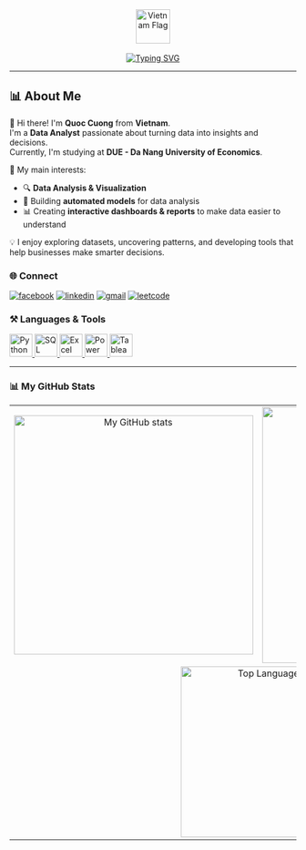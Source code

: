 <div align="center">
  <!-- Cờ Việt Nam trên cùng -->
  <img src="https://flagcdn.com/vn.svg" width="60" alt="Vietnam Flag"/>
  <br><br>
  <!-- Chữ chạy giới thiệu -->
  <a href="https://git.io/typing-svg">
    <img src="https://readme-typing-svg.herokuapp.com/?font=Righteous&size=30&center=true&vCenter=true&width=1000&height=70&duration=4000&lines=Hi+There!+👋;I'm+Cuong!;In+the+future%2C+I+want+to+become+a+Data+Analyst" alt="Typing SVG" />
  </a>
</div>

-----------------

## 📊 About Me
👋 Hi there! I'm **Quoc Cuong** from **Vietnam**.  
I'm a **Data Analyst** passionate about turning data into insights and decisions.  
Currently, I'm studying at **DUE - Da Nang University of Economics**.  

🌱 My main interests:  
- 🔍 **Data Analysis & Visualization**  
- 🤖 Building **automated models** for data analysis  
- 📊 Creating **interactive dashboards & reports** to make data easier to understand  

💡 I enjoy exploring datasets, uncovering patterns, and developing tools that help businesses make smarter decisions.  

### 🌐 Connect
[![facebook](https://img.shields.io/badge/Facebook-1877F2?style=for-the-badge&logo=facebook&logoColor=white)](https://www.facebook.com/quoccuong.ho.566)
[![linkedin](https://img.shields.io/badge/linkedin-0A66C2?style=for-the-badge&logo=linkedin&logoColor=white)](https://www.linkedin.com/in/c%C6%B0%E1%BB%9Dng-h%E1%BB%93-qu%E1%BB%91c-b7412933b/) 
[![gmail](https://img.shields.io/badge/Gmail-D14836?style=for-the-badge&logo=gmail&logoColor=white)](mailto:hoquocuong2005@gmail.com)
[![leetcode](https://img.shields.io/badge/LeetCode-FFA116?style=for-the-badge&logo=leetcode&logoColor=white)](https://leetcode.com/u/TopGermany/)
### ⚒️ Languages & Tools

<p align="left">
  <!-- Python -->
  <a href="https://www.python.org" target="_blank" rel="noreferrer">
    <img src="https://img.shields.io/badge/Python-3776AB?style=for-the-badge&logo=python&logoColor=white" height="40" alt="Python" />
  </a>

  <!-- SQL -->
  <a href="https://www.microsoft.com/en-us/sql-server" target="_blank" rel="noreferrer">
    <img src="https://img.shields.io/badge/SQL-025E8C?style=for-the-badge&logo=postgresql&logoColor=white" height="40" alt="SQL" />
  </a>

  <!-- Excel -->
  <a href="https://www.microsoft.com/en-us/microsoft-365/excel" target="_blank" rel="noreferrer">
    <img src="https://img.shields.io/badge/Excel-217346?style=for-the-badge&logo=microsoftexcel&logoColor=white" height="40" alt="Excel" />
  </a>

  <!-- Power BI -->
  <a href="https://powerbi.microsoft.com/" target="_blank" rel="noreferrer">
    <img src="https://img.shields.io/badge/Power%20BI-F2C811?style=for-the-badge&logo=powerbi&logoColor=black" height="40" alt="Power BI" />
  </a>

  <!-- Tableau -->
  <a href="https://www.tableau.com/" target="_blank" rel="noreferrer">
    <img src="https://img.shields.io/badge/Tableau-E97627?style=for-the-badge&logo=tableau&logoColor=white" height="40" alt="Tableau" />
  </a>
</p>

-----------------


### 📊 My GitHub Stats

<div align="center">
  <table>
    <tr>
      <td align="center">
        <img src="https://github-readme-stats.vercel.app/api?username=TopGermany&show_icons=true&theme=radical&title_color=3382ed" alt="My GitHub stats" width="420px" />
      </td>
      <td align="center">
        <img src="https://github-readme-streak-stats.herokuapp.com?user=TopGermany&theme=tokyonight&border_radius=10&background=1413211" alt="GitHub Streak" width="450px" />
      </td>
    </tr>
    <tr>  
      <td colspan="2" align="center">
        <a href="https://github.com/bnhan2710/github-readme-stats">
          <img src="https://github-readme-stats.vercel.app/api/top-langs/?username=TopGermany&layout=compact&theme=radical&title_color=3382ed" alt="Top Languages" width="300px"/>
        </a>
      </td>
    </tr>
  </table>
</div>

</div>
